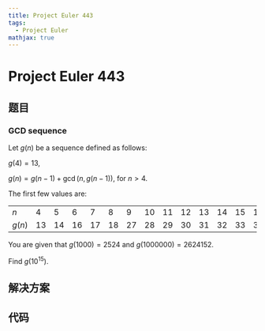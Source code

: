 ```yaml
---
title: Project Euler 443
tags:
  - Project Euler
mathjax: true
---
```

<escape><!-- more --></escape>
    


# Project Euler 443
## 题目
### GCD sequence

Let $g(n)$ be a sequence defined as follows:

$g(4) = 13$,

$g(n) = g(n-1) + \gcd(n, g(n-1))$, for $n > 4$.

The first few values are:

||||||||||||||||||||
|-|-|-|-|-|-|-|-|-|-|-|-|-|-|-|-|-|-|-|
|$n$|$4$|$5$|$6$|$7$|$8$|$9$|$10$|$11$|$12$|$13$|$14$|$15$|$16$|$17$|$18$|$19$|$20$|$\dots$|
|$g(n)$|$13$|$14$|$16$|$17$|$18$|$27$|$28$|$29$|$30$|$31$|$32$|$33$|$34$|$51$|$54$|$55$|$60$|$\dots$|

You are given that $g(1000) = 2524$ and $g(1000000) = 2624152$.

Find $g(10^{15})$.


## 解决方案


## 代码


